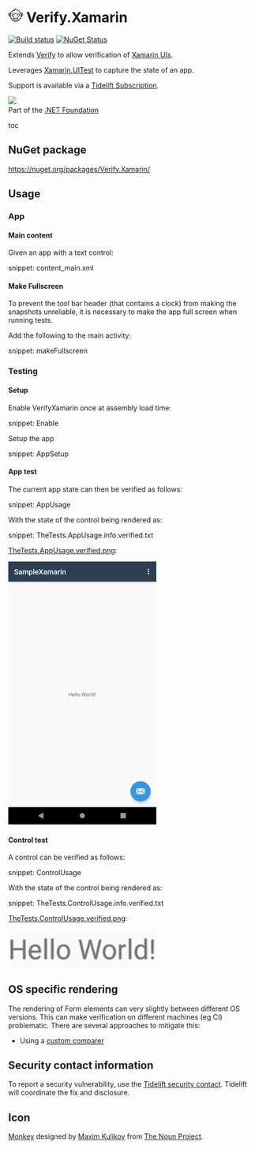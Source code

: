 # <img src="/src/icon.png" height="30px"> Verify.Xamarin

[![Build status](https://ci.appveyor.com/api/projects/status/4qpinobb73u233lj?svg=true)](https://ci.appveyor.com/project/SimonCropp/verify-xamarin)
[![NuGet Status](https://img.shields.io/nuget/v/Verify.Xamarin.svg)](https://www.nuget.org/packages/Verify.Xamarin/)

Extends [Verify](https://github.com/VerifyTests/Verify) to allow verification of [Xamarin UIs](https://dotnet.microsoft.com/apps/xamarin).

Leverages [Xamarin.UITest](https://docs.microsoft.com/en-us/appcenter/test-cloud/frameworks/uitest/) to capture the state of an app.

Support is available via a [Tidelift Subscription](https://tidelift.com/subscription/pkg/nuget-verify?utm_source=nuget-verify&utm_medium=referral&utm_campaign=enterprise).


<a href='https://dotnetfoundation.org' alt='Part of the .NET Foundation'><img src='https://raw.githubusercontent.com/VerifyTests/Verify/master/docs/dotNetFoundation.svg' height='30px'></a><br>
Part of the <a href='https://dotnetfoundation.org' alt=''>.NET Foundation</a>

toc


## NuGet package

https://nuget.org/packages/Verify.Xamarin/


## Usage


### App


#### Main content

Given an app with a text control:

snippet: content_main.xml


#### Make Fullscreen

To prevent the tool bar header (that contains a clock) from making the snapshots unreliable, it is necessary to make the app full screen when running tests.

Add the following to the main activity:

snippet: makeFullscreen


### Testing


#### Setup

Enable VerifyXamarin once at assembly load time:

snippet: Enable

Setup the app

snippet: AppSetup


#### App test

The current app state can then be verified as follows:

snippet: AppUsage

With the state of the control being rendered as:

snippet: TheTests.AppUsage.info.verified.txt

[TheTests.AppUsage.verified.png](/src/Tests/TheTests.AppUsage.verified.png):

<img src="/src/Tests/TheTests.AppUsage.verified.png" width="300px">


#### Control test

A control can be verified as follows:

snippet: ControlUsage

With the state of the control being rendered as:

snippet: TheTests.ControlUsage.info.verified.txt

[TheTests.ControlUsage.verified.png](/src/Tests/TheTests.ElementControlUsage.verified.png):

<img src="/src/Tests/TheTests.ControlUsage.verified.png" width="300px">


## OS specific rendering

The rendering of Form elements can very slightly between different OS versions. This can make verification on different machines (eg CI) problematic. There are several approaches to mitigate this:

 * Using a [custom comparer](https://github.com/VerifyTests/Verify/blob/master/docs/comparer.md)


## Security contact information

To report a security vulnerability, use the [Tidelift security contact](https://tidelift.com/security). Tidelift will coordinate the fix and disclosure.


## Icon

[Monkey](https://thenounproject.com/term/monkey/2006781/) designed by [Maxim Kulikov](https://thenounproject.com/maxim221/) from [The Noun Project](https://thenounproject.com).